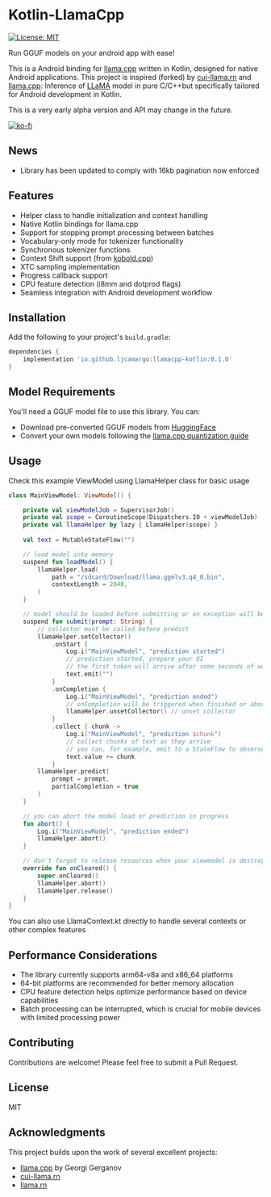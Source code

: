 # Kotlin-LlamaCpp

[![License: MIT](https://img.shields.io/badge/license-MIT-blue.svg)](https://opensource.org/licenses/MIT)

Run GGUF models on your android app with ease!

This is a Android binding for [llama.cpp](https://github.com/ggerganov/llama.cpp) written in Kotlin, designed for native Android applications. This project is inspired (forked) by [cui-llama.rn](https://github.com/Vali-98/cui-llama.rn) and [llama.cpp](https://github.com/ggerganov/llama.cpp): Inference of [LLaMA](https://arxiv.org/abs/2302.13971) model in pure C/C++but specifically tailored for Android development in Kotlin.

This is a very early alpha version and API may change in the future.

[![ko-fi](https://www.ko-fi.com/img/githubbutton_sm.svg)](https://ko-fi.com/P5P6149YRQ)

## News
- Library has been updated to comply with 16kb pagination now enforced

## Features

- Helper class to handle initialization and context handling
- Native Kotlin bindings for llama.cpp
- Support for stopping prompt processing between batches
- Vocabulary-only mode for tokenizer functionality
- Synchronous tokenizer functions
- Context Shift support (from [kobold.cpp](https://github.com/LostRuins/koboldcpp))
- XTC sampling implementation
- Progress callback support
- CPU feature detection (i8mm and dotprod flags)
- Seamless integration with Android development workflow


## Installation

Add the following to your project's `build.gradle`:

```gradle
dependencies {
    implementation 'io.github.ljcamargo:llamacpp-kotlin:0.1.0'
}
```

## Model Requirements

You'll need a GGUF model file to use this library. You can:

- Download pre-converted GGUF models from [HuggingFace](https://huggingface.co/search/full-text?q=GGUF&type=model)
- Convert your own models following the [llama.cpp quantization guide](https://github.com/ggerganov/llama.cpp#prepare-and-quantize)

## Usage

Check this example ViewModel using LlamaHelper class for basic usage

```kotlin
class MainViewModel: ViewModel() {

    private val viewModelJob = SupervisorJob()
    private val scope = CoroutineScope(Dispatchers.IO + viewModelJob)
    private val llamaHelper by lazy { LlamaHelper(scope) }
    
    val text = MutableStateFlow("")

    // load model into memory
    suspend fun loadModel() {
        llamaHelper.load(
            path = "/sdcard/Download/llama.ggmlv3.q4_0.bin",
            contextLength = 2048,
        )
    }

    // model should be loaded before submitting or an exception will be thrown
    suspend fun submit(prompt: String) {
        // collector must be called before predict
        llamaHelper.setCollector()
            .onStart {
                Log.i("MainViewModel", "prediction started")
                // prediction started, prepare your UI
                // the first token will arrive after some seconds of warmup
                text.emit("")
            }
            .onCompletion {
                Log.i("MainViewModel", "prediction ended")
                // onCompletion will be triggered when finished or aborted
                llamaHelper.unsetCollector() // unset collector
            }
            .collect { chunk ->
                Log.i("MainViewModel", "prediction $chunk")
                // collect chunks of text as they arrive
                // you can, for example, emit to a StateFlow to observe it in your UI
                text.value += chunk
            }
        llamaHelper.predict(
            prompt = prompt,
            partialCompletion = true
        )
    }

    // you can abort the model load or prediction in progress
    fun abort() {
        Log.i("MainViewModel", "prediction ended")
        llamaHelper.abort()
    }

    // don't forget to release resources when your viewmodel is destroyed
    override fun onCleared() {
        super.onCleared()
        llamaHelper.abort()
        llamaHelper.release()
    }
}
```

You can also use LlamaContext.kt directly to handle several contexts or other complex features

## Performance Considerations

- The library currently supports arm64-v8a and x86_64 platforms
- 64-bit platforms are recommended for better memory allocation
- CPU feature detection helps optimize performance based on device capabilities
- Batch processing can be interrupted, which is crucial for mobile devices with limited processing power

## Contributing

Contributions are welcome! Please feel free to submit a Pull Request.

## License

MIT

## Acknowledgments

This project builds upon the work of several excellent projects:
- [llama.cpp](https://github.com/ggerganov/llama.cpp) by Georgi Gerganov
- [cui-llama.rn](https://github.com/Vali-98/cui-llama.rn)
- [llama.rn](https://github.com/mybigday/llama.rn)
